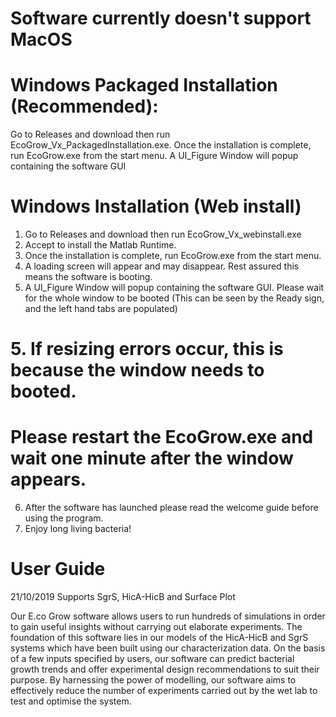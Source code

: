 # Software currently doesn't support MacOS
# Windows Packaged Installation (Recommended):
Go to Releases and download then run EcoGrow_Vx_PackagedInstallation.exe.
Once the installation is complete, run EcoGrow.exe from the start menu.
A UI_Figure Window will popup containing the software GUI

# Windows Installation (Web install)
1. Go to Releases and download then run EcoGrow_Vx_webinstall.exe
2. Accept to install the Matlab Runtime. 
3. Once the installation is complete, run EcoGrow.exe from the start menu.
4. A loading screen will appear and may disappear. Rest assured this means the software is booting.
4. A UI_Figure Window will popup containing the software GUI. Please wait for the whole window to be booted (This can be seen by the Ready sign, and the left hand tabs are populated)
# 5. If resizing errors occur, this is because the window needs to booted. 
# Please restart the EcoGrow.exe and wait one minute after the window appears. 
6. After the software has launched please read the welcome guide before using the program. 
7. Enjoy long living bacteria!

# User Guide
21/10/2019 Supports SgrS, HicA-HicB and Surface Plot

Our E.co Grow software allows users to run hundreds of simulations in order to gain useful insights without carrying out elaborate experiments. The foundation of this software lies in our models of the HicA-HicB and SgrS systems which have been built using our characterization data. On the basis of a few inputs specified by users, our software can predict bacterial growth trends and offer experimental design recommendations to suit their purpose. By harnessing the power of modelling, our software aims to effectively reduce the number of experiments carried out by the wet lab to test and optimise the system.
